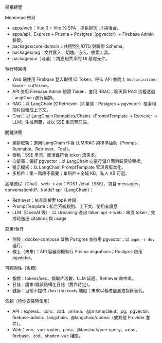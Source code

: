 架構總覽

Monorepo 佈局
- apps/web：Vue 3 + Vite 的 SPA，提供聊天 UI 與後台。
- apps/api：Express + Prisma + Postgres（pgvector）+ Firebase Admin 驗證。
- packages/core-domain：共用型別/DTO 與驗證 Schema。
- packages/rag：文件匯入、切塊、嵌入、檢索工具。
- packages/ui（可選）：跨應用共享的 UI 基礎元件。

執行時架構
- Web 端使用 Firebase 登入取得 ID Token，呼叫 API 並附上 `Authorization: Bearer <idToken>`。
- API 使用 Firebase Admin 驗證 Token、套用 RBAC；聊天與 RAG 流程透過 LangChain 進行編排。
- RAG：以 LangChain 的 Retriever（向量庫：Postgres + pgvector）檢索相關片段組成上下文。
- Chat：以 LangChain Runnables/Chains（PromptTemplate → Retriever → LLM）生成回覆，並以 SSE 串流至前端。

關鍵決策
- 編排框架：選用 LangChain 作為 LLM/RAG 的標準抽象（Prompt、Runnable、Retriever、Tool）。
- 傳輸：SSE 串流，簡潔且符合 token 流需求。
- 向量庫：偏好 pgvector；以 LangChain 向量存儲介面封裝便於替換。
- 提示模板：以 LangChain PromptTemplate 管理與版本化。
- 多租戶：第一階段不需要；單租戶＋全域 KB，私人 KB 可選。

高階流程（Chat）
web → api：POST /chat（SSE），包含 messages、conversationId?、kbIds?
api（LangChain）：
  - Retriever：依查詢檢索 topK 片段
  - PromptTemplate：組合系統規則、上下文、使用者訊息
  - LLM（OpenAI 等）：以 streaming 產出 token
api → web：串流 token；完成時送出 citations 與 usage

部署/執行
- 開發：docker‑compose 啟動 Postgres 並啟用 pgvector；以 `pnpm -r dev` 運行。
- 線上（未來）：API 容器開機執行 Prisma migrations；Postgres 啟用 pgvector。

可觀測性（後續）
- 指標：tokens/sec、擷取片段數、LLM 延遲、Retriever 命中率。
- 日誌：請求/錯誤結構化日誌（實作待定）。
- 健康：目前不提供 `/health`/`/ready` 端點；未來以基礎監測或探針替代。

依賴（待你安裝時使用）
- API：express、cors、zod、prisma、@prisma/client、pg、pgvector、firebase-admin、langchain、@langchain/openai（或其他 Provider 套件）。
- Web：vue、vue-router、pinia、@tanstack/vue-query、axios、firebase、zod、shadcn-vue 相關。
